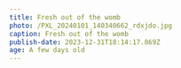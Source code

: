 ```yaml
---
title: Fresh out of the womb
photo: /PXL_20240101_140340662_rdxjdo.jpg
caption: Fresh out of the womb
publish-date: 2023-12-31T18:14:17.869Z
age: A few days old
---
```

